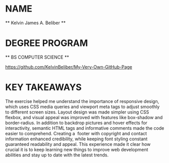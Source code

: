 # NAME
** Kelvin James A. Beliber **

# DEGREE PROGRAM
** BS COMPUTER SCIENCE **

https://github.com/KelvinBeliber/My-Very-Own-GitHub-Page

# KEY TAKEAWAYS

The exercise helped me understand the importance of responsive design, which uses CSS media queries and viewport meta tags to adjust smoothly
to different screen sizes. Layout design was made simpler using CSS flexbox, and visual appeal was improved with features like box-shadow and
border-radius. In addition to backdrop pictures and hover effects for interactivity, semantic HTML tags and informative comments made the code
easier to comprehend. Creating a  footer with copyright and contact information enhanced credibility, while keeping font styling constant 
guaranteed readability and appeal. This experience made it clear how crucial it is to keep learning new things to improve web development abilities
and stay up to date with the latest trends.

